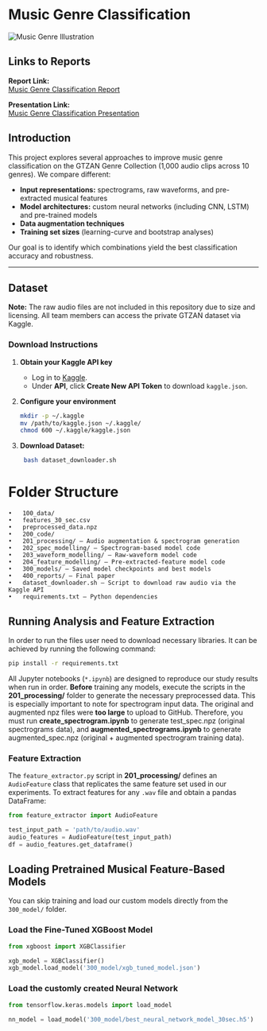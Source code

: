 # Music Genre Classification

![Music Genre Illustration](https://music.vinetogo.com/wp-content/uploads/2024/07/music-genre.jpg)

## Links to Reports

**Report Link:**  
[Music Genre Classification Report](https://docs.google.com/document/d/1GRdB4p3Wy2gIoguUn2gJcUwLOuCMR_ttBRAXQtfMpjg/edit?tab=t.0#heading=h.ab53ba3frjds)

**Presentation Link:**  
[Music Genre Classification Presentation](https://docs.google.com/presentation/d/1jcWxvFa9KaiItuE7CHC1lh-snfG9U-EIDXSOQP_95gM/edit?slide=id.g351aa865629_0_88#slide=id.g351aa865629_0_88)

## Introduction

This project explores several approaches to improve music genre classification on the GTZAN Genre Collection (1,000 audio clips across 10 genres). We compare different:

- **Input representations:** spectrograms, raw waveforms, and pre-extracted musical features  
- **Model architectures:** custom neural networks (including CNN, LSTM) and pre-trained models  
- **Data augmentation techniques**  
- **Training set sizes** (learning-curve and bootstrap analyses)

Our goal is to identify which combinations yield the best classification accuracy and robustness.

---

## Dataset

**Note:** The raw audio files are not included in this repository due to size and licensing. All team members can access the private GTZAN dataset via Kaggle.

### Download Instructions

1. **Obtain your Kaggle API key**  
   - Log in to [Kaggle](https://www.kaggle.com/account).  
   - Under **API**, click **Create New API Token** to download `kaggle.json`.  

2. **Configure your environment**  
   ```bash
   mkdir -p ~/.kaggle
   mv /path/to/kaggle.json ~/.kaggle/
   chmod 600 ~/.kaggle/kaggle.json
3. **Download Dataset:**  
   ```bash
    bash dataset_downloader.sh
   ```


# Folder Structure
	•	100_data/
	•	features_30_sec.csv
	•	preprocessed_data.npz
	•	200_code/
	•	201_processing/ — Audio augmentation & spectrogram generation
	•	202_spec_modelling/ — Spectrogram-based model code
	•	203_waveform_modelling/ — Raw-waveform model code
	•	204_feature_modelling/ — Pre-extracted-feature model code
	•	300_models/ — Saved model checkpoints and best models
	•	400_reports/ — Final paper
	•	dataset_downloader.sh — Script to download raw audio via the Kaggle API
	•	requirements.txt — Python dependencies

## Running Analysis and Feature Extraction
In order to run the files user need to download necessary libraries. It can be achieved by running the following command:

```bash
pip install -r requirements.txt
```

All Jupyter notebooks (`*.ipynb`) are designed to reproduce our study results when run in order. **Before** training any models, execute the scripts in the **201_processing/** folder to generate the necessary preprocessed data.
This is especially important to note for spectrogram input data. The original and augmented npz files were **too large** to upload to GitHub. Therefore, you must run **create_spectrogram.ipynb** to generate test_spec.npz (original
spectrograms data), and **augmented_spectrograms.ipynb** to generate augmented_spec.npz (original + augmented spectrogram training data).


### Feature Extraction

The `feature_extractor.py` script in **201_processing/** defines an `AudioFeature` class that replicates the same feature set used in our experiments. To extract features for any `.wav` file and obtain a pandas DataFrame:

```python
from feature_extractor import AudioFeature

test_input_path = 'path/to/audio.wav'
audio_features = AudioFeature(test_input_path)
df = audio_features.get_dataframe()
```


## Loading Pretrained Musical Feature-Based Models 

You can skip training and load our custom models directly from the `300_model/` folder.

### Load the Fine-Tuned XGBoost Model

```python
from xgboost import XGBClassifier

xgb_model = XGBClassifier()
xgb_model.load_model('300_model/xgb_tuned_model.json')
```

### Load the customly created  Neural Network

```python
from tensorflow.keras.models import load_model

nn_model = load_model('300_model/best_neural_network_model_30sec.h5')
```
